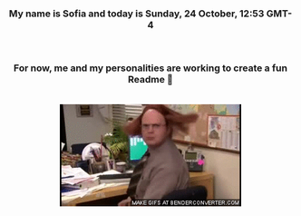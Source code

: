 


<div align="center">
<h3 >My name is Sofia and today is Sunday, 24 October, 12:53 GMT-4</h3><br>
<h3 >For now, me and my personalities are working to create a fun Readme 👋
</h3><br>
<img src='img/dwight.gif' alt='working...'/>
</div>
